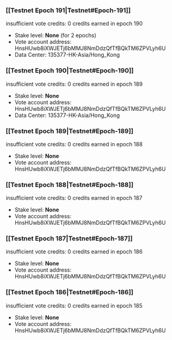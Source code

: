 ### [[Testnet Epoch 191|Testnet#Epoch-191]]
insufficient vote credits: 0 credits earned in epoch 190
* Stake level: **None** (for 2 epochs)
* Vote account address: HnsHUwb8iXWJETj6bMMJ8NmDdzQfTfBQkTM6ZPVLyh6U
* Data Center: 135377-HK-Asia/Hong_Kong
### [[Testnet Epoch 190|Testnet#Epoch-190]]
insufficient vote credits: 0 credits earned in epoch 189
* Stake level: **None**
* Vote account address: HnsHUwb8iXWJETj6bMMJ8NmDdzQfTfBQkTM6ZPVLyh6U
* Data Center: 135377-HK-Asia/Hong_Kong
### [[Testnet Epoch 189|Testnet#Epoch-189]]
insufficient vote credits: 0 credits earned in epoch 188
* Stake level: **None**
* Vote account address: HnsHUwb8iXWJETj6bMMJ8NmDdzQfTfBQkTM6ZPVLyh6U
### [[Testnet Epoch 188|Testnet#Epoch-188]]
insufficient vote credits: 0 credits earned in epoch 187
* Stake level: **None**
* Vote account address: HnsHUwb8iXWJETj6bMMJ8NmDdzQfTfBQkTM6ZPVLyh6U
### [[Testnet Epoch 187|Testnet#Epoch-187]]
insufficient vote credits: 0 credits earned in epoch 186
* Stake level: **None**
* Vote account address: HnsHUwb8iXWJETj6bMMJ8NmDdzQfTfBQkTM6ZPVLyh6U
### [[Testnet Epoch 186|Testnet#Epoch-186]]
insufficient vote credits: 0 credits earned in epoch 185
* Stake level: **None**
* Vote account address: HnsHUwb8iXWJETj6bMMJ8NmDdzQfTfBQkTM6ZPVLyh6U